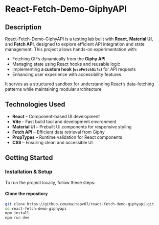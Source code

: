 # React-Fetch-Demo-GiphyAPI  

## Description  
React-Fetch-Demo-GiphyAPI is a testing lab built with **React**, **Material UI**, and **Fetch API**, designed to explore efficient API integration and state management. This project allows hands-on experimentation with:

- Fetching GIFs dynamically from the **Giphy API**  
- Managing state using React hooks and reusable logic  
- Implementing **a custom hook (`useFetchGifs`)** for API requests  
- Enhancing user experience with accessibility features  

It serves as a structured sandbox for understanding React’s data-fetching patterns while maintaining modular architecture.

## Technologies Used  
- **React** – Component-based UI development  
- **Vite** – Fast build tool and development environment  
- **Material UI** – Prebuilt UI components for responsive styling  
- **Fetch API** – Efficient data retrieval from Giphy  
- **PropTypes** – Runtime validation for React components  
- **CSS** – Ensuring clean and accessible UI  

## Getting Started  

### Installation & Setup  
To run the project locally, follow these steps:

#### Clone the repository  
```bash
git clone https://github.com/maitepv87/react-fetch-demo-giphyapi.git
cd react-fetch-demo-giphyapi
npm install
npm run dev